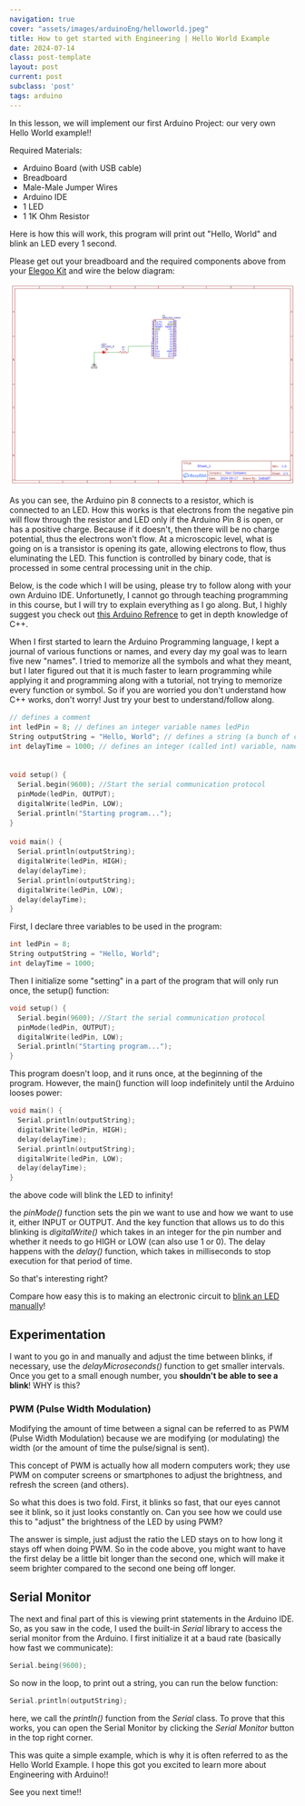 ```yaml
---
navigation: true
cover: "assets/images/arduinoEng/helloworld.jpeg"
title: How to get started with Engineering | Hello World Example
date: 2024-07-14
class: post-template
layout: post
current: post
subclass: 'post'
tags: arduino
---
```


In this lesson, we will implement our first Arduino Project: our very own Hello World example!!

Required Materials:

  - Arduino Board (with USB cable)
  - Breadboard
  - Male-Male Jumper Wires
  - Arduino IDE
  - 1 LED
  - 1 1K Ohm Resistor

Here is how this will work, this program will print out "Hello, World" and blink an LED every 1 second.

Please get out your breadboard and the required components above from your [Elegoo Kit](https://burakayy.com/blog/How-to-start-Arduino#getting-started-with-arduino) and wire the below diagram:

![img](assets/images/arduinoEng/arduino_1.png)

As you can see, the Arduino pin 8 connects to a resistor, which is connected to an LED. How this works is that electrons from the negative pin will flow through the resistor and LED only if the Arduino Pin 8 is open, or has a positive charge. Because if it doesn't, then there will be no charge potential, thus the electrons won't flow. At a microscopic level, what is going on is a transistor is opening its gate, allowing electrons to flow, thus eluminating the LED. This function is controlled by binary code, that is processed in some central processing unit in the chip. 

Below, is the code which I will be using, please try to follow along with your own Arduino IDE. Unfortunetly, I cannot go through teaching programming in this course, but I will try to explain everything as I go along. But, I highly suggest you check out [this Arduino Refrence](https://docs.arduino.cc/learn/programming/reference/) to get in depth knowledge of C++.

When I first started to learn the Arduino Programming language, I kept a journal of various functions or names, and every day my goal was to learn five new "names". I tried to memorize all the symbols and what they meant, but I later figured out that it is much faster to learn programming while applying it and programming along with a tutorial, not trying to memorize every function or symbol. So if you are worried you don't understand how C++ works, don't worry! Just try your best to understand/follow along.

```cpp
// defines a comment
int ledPin = 8; // defines an integer variable names ledPin
String outputString = "Hello, World"; // defines a string (a bunch of characters) variable, named output String
int delayTime = 1000; // defines an integer (called int) variable, named delayTime


void setup() {
  Serial.begin(9600); //Start the serial communication protocol 
  pinMode(ledPin, OUTPUT);
  digitalWrite(ledPin, LOW);
  Serial.println("Starting program...");
}

void main() {
  Serial.println(outputString);
  digitalWrite(ledPin, HIGH);
  delay(delayTime);
  Serial.println(outputString);
  digitalWrite(ledPin, LOW);
  delay(delayTime);
}
```

First, I declare three variables to be used in the program:
```cpp
int ledPin = 8;
String outputString = "Hello, World";
int delayTime = 1000;
```

Then I initialize some "setting" in a part of the program that will only run once, the setup() function:
```cpp
void setup() {
  Serial.begin(9600); //Start the serial communication protocol 
  pinMode(ledPin, OUTPUT);
  digitalWrite(ledPin, LOW);
  Serial.println("Starting program...");
}
```
This program doesn't loop, and it runs once, at the beginning of the program. However, the main() function will loop indefinitely until the Arduino looses power:

```cpp
void main() {
  Serial.println(outputString);
  digitalWrite(ledPin, HIGH);
  delay(delayTime);
  Serial.println(outputString);
  digitalWrite(ledPin, LOW);
  delay(delayTime);
}
```

the above code will blink the LED to infinity!

the _pinMode()_ function sets the pin we want to use and how we want to use it, either INPUT or OUTPUT. And the key function that allows us to do this blinking is _digitalWrite()_ which takes in an integer for the pin number and whether it needs to go HIGH or LOW (can also use 1 or 0). The delay happens with the _delay()_ function, which takes in milliseconds to stop execution for that period of time. 

So that's interesting right? 

Compare how easy this is to making an electronic circuit to [blink an LED manually](https://burakayy.com/blog/Simple-Oscillator)!

## Experimentation

I want to you go in and manually and adjust the time between blinks, if necessary, use the _delayMicroseconds()_ function to get smaller intervals. Once you get to a small enough number, you **shouldn't be able to see a blink**! WHY is this?

### PWM (Pulse Width Modulation)

Modifying the amount of time between a signal can be referred to as PWM (Pulse Width Modulation) because we are modifying (or modulating) the width (or the amount of time the pulse/signal is sent). 

This concept of PWM is actually how all modern computers work; they use PWM on computer screens or smartphones to adjust the brightness, and refresh the screen (and others). 

So what this does is two fold. First, it blinks so fast, that our eyes cannot see it blink, so it just looks constantly on. Can you see how we could use this to "adjust" the brightness of the LED by using PWM?

The answer is simple, just adjust the ratio the LED stays on to how long it stays off when doing PWM. So in the code above, you might want to have the first delay be a little bit longer than the second one, which will make it seem brighter compared to the second one being off longer. 


## Serial Monitor

The next and final part of this is viewing print statements in the Arduino IDE. So, as you saw in the code, I used the built-in _Serial_ library to access the serial monitor from the Arduino. I first initialize it at a baud rate (basically how fast we communicate):
```cpp
Serial.being(9600);
```

So now in the loop, to print out a string, you can run the below function:
```cpp
Serial.println(outputString);
```

here, we call the _println()_ function from the _Serial_ class. To prove that this works, you can open the Serial Monitor by clicking the _Serial Monitor_ button in the top right corner. 



This was quite a simple example, which is why it is often referred to as the Hello World Example. I hope this got you excited to learn more about Engineering with Arduino!!

See you next time!!